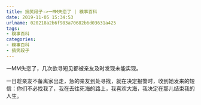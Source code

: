 ```yaml
---
title: 搞笑段子->一MM失恋了 | 糗事百科
date: 2019-11-05 15:34:53
urlname: 020218a2b6f983a70682b6d03631a425
tags: 
- 糗事百科
categories:
- 糗事百科
- 搞笑段子
---
```

一MM失恋了，几次欲寻短见都被亲友及时发现未能实现。

一日趁亲友不备离家出走，急的亲友到处寻找，就在决定报警时，收到她发来的短信：你们不必找我了，我在去往死海的路上，我喜欢大海，我决定在那儿结束我的人生。


